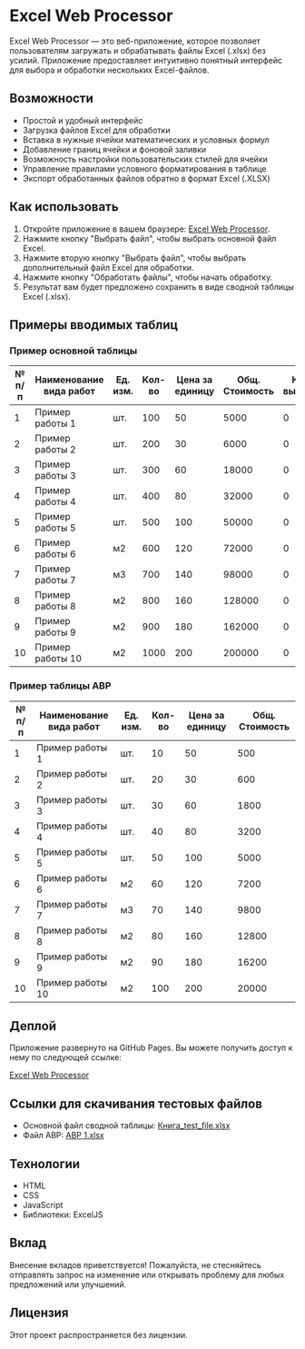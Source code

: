 # Excel Web Processor

Excel Web Processor — это веб-приложение, которое позволяет пользователям загружать и обрабатывать файлы Excel (.xlsx) без усилий.
Приложение предоставляет интуитивно понятный интерфейс для выбора и обработки нескольких Excel-файлов.

## Возможности

- Простой и удобный интерфейс
- Загрузка файлов Excel для обработки
- Вставка в нужные ячейки математических и условных формул
- Добавление границ ячейки и фоновой заливки
- Возможность настройки пользовательских стилей для ячейки
- Управление правилами условного форматирования в таблице
- Экспорт обработанных файлов обратно в формат Excel (.XLSX)

## Как использовать

1. Откройте приложение в вашем браузере: [Excel Web Processor](https://js-neo.github.io/excel-web-processor/).
2. Нажмите кнопку "Выбрать файл", чтобы выбрать основной файл Excel.
3. Нажмите вторую кнопку "Выбрать файл", чтобы выбрать дополнительный файл Excel для обработки.
4. Нажмите кнопку "Обработать файлы", чтобы начать обработку.
5. Результат вам будет предложено сохранить в виде сводной таблицы Excel (.xlsx).

## Примеры вводимых таблиц

### Пример основной таблицы

| № п/п | Наименование вида работ | Ед. изм. | Кол-во | Цена за единицу | Общ. Стоимость | Кол-во выполнено | Стоимость выполнено | Кол-во остаток | Стоимость остаток | Перерасход |
| ----- | ----------------------- | -------- | ------ | --------------- | -------------- | ---------------- | ------------------- | -------------- | ----------------- | ---------- |
| 1     | Пример работы 1         | шт.      | 100    | 50              | 5000           | 0                | 0                   | 100            | 5000              | 0          |
| 2     | Пример работы 2         | шт.      | 200    | 30              | 6000           | 0                | 0                   | 200            | 6000              | 0          |
| 3     | Пример работы 3         | шт.      | 300    | 60              | 18000          | 0                | 0                   | 300            | 18000             | 0          |
| 4     | Пример работы 4         | шт.      | 400    | 80              | 32000          | 0                | 0                   | 400            | 32000             | 0          |
| 5     | Пример работы 5         | шт.      | 500    | 100             | 50000          | 0                | 0                   | 500            | 50000             | 0          |
| 6     | Пример работы 6         | м2       | 600    | 120             | 72000          | 0                | 0                   | 600            | 72000             | 0          |
| 7     | Пример работы 7         | м3       | 700    | 140             | 98000          | 0                | 0                   | 700            | 98000             | 0          |
| 8     | Пример работы 8         | м2       | 800    | 160             | 128000         | 0                | 0                   | 800            | 128000            | 0          |
| 9     | Пример работы 9         | м2       | 900    | 180             | 162000         | 0                | 0                   | 900            | 162000            | 0          |
| 10    | Пример работы 10        | м2       | 1000   | 200             | 200000         | 0                | 0                   | 1000           | 200000            | 0          |

### Пример таблицы АВР

| № п/п | Наименование вида работ | Ед. изм. | Кол-во | Цена за единицу | Общ. Стоимость |
| ----- | ----------------------- | -------- | ------ | --------------- | -------------- |
| 1     | Пример работы 1         | шт.      | 10     | 50              | 500            |
| 2     | Пример работы 2         | шт.      | 20     | 30              | 600            |
| 3     | Пример работы 3         | шт.      | 30     | 60              | 1800           |
| 4     | Пример работы 4         | шт.      | 40     | 80              | 3200           |
| 5     | Пример работы 5         | шт.      | 50     | 100             | 5000           |
| 6     | Пример работы 6         | м2       | 60     | 120             | 7200           |
| 7     | Пример работы 7         | м3       | 70     | 140             | 9800           |
| 8     | Пример работы 8         | м2       | 80     | 160             | 12800          |
| 9     | Пример работы 9         | м2       | 90     | 180             | 16200          |
| 10    | Пример работы 10        | м2       | 100    | 200             | 20000          |

## Деплой

Приложение развернуто на GitHub Pages. Вы можете получить доступ к нему по следующей ссылке:

[Excel Web Processor](https://js-neo.github.io/excel-web-processor/)

## Ссылки для скачивания тестовых файлов

- Основной файл сводной таблицы: [Книга_test_file.xlsx](https://github.com/js-neo/excel-web-processor/raw/refs/heads/main/test_files/Книга_test_file.xlsx)
- Файл АВР: [АВР 1.xlsx](https://github.com/js-neo/excel-web-processor/raw/refs/heads/main/test_files/АВР%201.xlsx)

## Технологии

- HTML
- CSS
- JavaScript
- Библиотеки: ExcelJS

## Вклад

Внесение вкладов приветствуется! Пожалуйста, не стесняйтесь отправлять запрос на изменение или открывать проблему для любых предложений или улучшений.

## Лицензия

Этот проект распространяется без лицензии.
